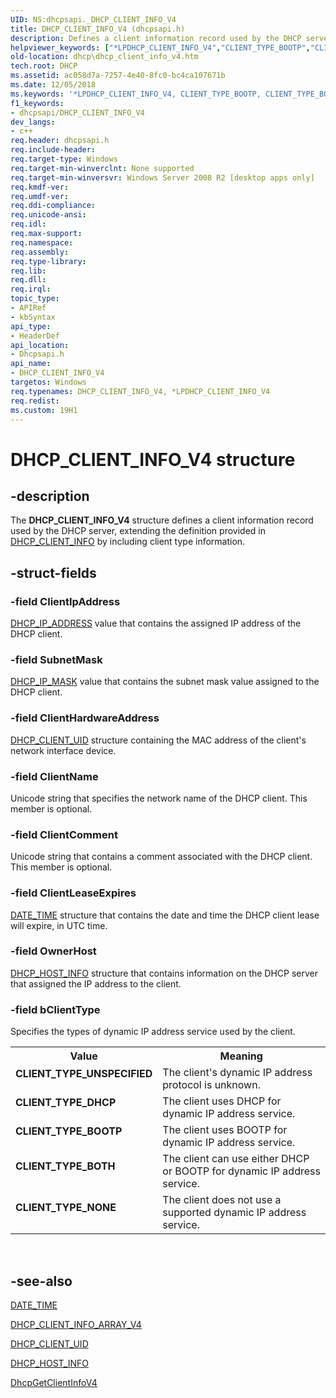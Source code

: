 ```yaml
---
UID: NS:dhcpsapi._DHCP_CLIENT_INFO_V4
title: DHCP_CLIENT_INFO_V4 (dhcpsapi.h)
description: Defines a client information record used by the DHCP server, extending the definition provided in DHCP_CLIENT_INFO by including client type information.
helpviewer_keywords: ["*LPDHCP_CLIENT_INFO_V4","CLIENT_TYPE_BOOTP","CLIENT_TYPE_BOTH","CLIENT_TYPE_DHCP","CLIENT_TYPE_NONE","CLIENT_TYPE_UNSPECIFIED","DHCP_CLIENT_INFO_V4","DHCP_CLIENT_INFO_V4 structure [DHCP]","LPDHCP_CLIENT_INFO_V4","LPDHCP_CLIENT_INFO_V4 structure pointer [DHCP]","dhcp.dhcp_client_info_v4","dhcpsapi/LPDHCP_CLIENT_INFO_V4","dhcpsapi/_DHCP_CLIENT_INFO_V4"]
old-location: dhcp\dhcp_client_info_v4.htm
tech.root: DHCP
ms.assetid: ac058d7a-7257-4e40-8fc0-bc4ca107671b
ms.date: 12/05/2018
ms.keywords: '*LPDHCP_CLIENT_INFO_V4, CLIENT_TYPE_BOOTP, CLIENT_TYPE_BOTH, CLIENT_TYPE_DHCP, CLIENT_TYPE_NONE, CLIENT_TYPE_UNSPECIFIED, DHCP_CLIENT_INFO_V4, DHCP_CLIENT_INFO_V4 structure [DHCP], LPDHCP_CLIENT_INFO_V4, LPDHCP_CLIENT_INFO_V4 structure pointer [DHCP], dhcp.dhcp_client_info_v4, dhcpsapi/LPDHCP_CLIENT_INFO_V4, dhcpsapi/_DHCP_CLIENT_INFO_V4'
f1_keywords:
- dhcpsapi/DHCP_CLIENT_INFO_V4
dev_langs:
- c++
req.header: dhcpsapi.h
req.include-header: 
req.target-type: Windows
req.target-min-winverclnt: None supported
req.target-min-winversvr: Windows Server 2008 R2 [desktop apps only]
req.kmdf-ver: 
req.umdf-ver: 
req.ddi-compliance: 
req.unicode-ansi: 
req.idl: 
req.max-support: 
req.namespace: 
req.assembly: 
req.type-library: 
req.lib: 
req.dll: 
req.irql: 
topic_type:
- APIRef
- kbSyntax
api_type:
- HeaderDef
api_location:
- Dhcpsapi.h
api_name:
- DHCP_CLIENT_INFO_V4
targetos: Windows
req.typenames: DHCP_CLIENT_INFO_V4, *LPDHCP_CLIENT_INFO_V4
req.redist: 
ms.custom: 19H1
---
```


# DHCP_CLIENT_INFO_V4 structure


## -description


The <b>DHCP_CLIENT_INFO_V4</b> structure defines a client information record used by the DHCP server, extending the definition provided in <a href="https://docs.microsoft.com/windows/desktop/api/dhcpsapi/ns-dhcpsapi-dhcp_client_info">DHCP_CLIENT_INFO</a> by including client type information. 


## -struct-fields




### -field ClientIpAddress


<a href="https://docs.microsoft.com/previous-versions/windows/desktop/dhcp/dhcp-server-management-type-definitions">DHCP_IP_ADDRESS</a> value that contains the assigned IP address of the DHCP client.


### -field SubnetMask


<a href="https://docs.microsoft.com/previous-versions/windows/desktop/dhcp/dhcp-server-management-type-definitions">DHCP_IP_MASK</a> value that contains the subnet mask value assigned to the DHCP client.


### -field ClientHardwareAddress


<a href="https://docs.microsoft.com/windows/desktop/api/dhcpsapi/ns-dhcpsapi-dhcp_binary_data">DHCP_CLIENT_UID</a> structure containing the MAC address of the client's network interface device.


### -field ClientName

Unicode string that specifies the network name of the DHCP client. This member is optional.


### -field ClientComment

Unicode string that contains a comment associated with the DHCP client. This member is optional.


### -field ClientLeaseExpires


<a href="https://docs.microsoft.com/windows/desktop/api/dhcpsapi/ns-dhcpsapi-date_time">DATE_TIME</a> structure that contains the date and time the DHCP client lease will expire, in UTC time.


### -field OwnerHost


<a href="https://docs.microsoft.com/windows/desktop/api/dhcpsapi/ns-dhcpsapi-dhcp_host_info">DHCP_HOST_INFO</a> structure that contains information on the DHCP server that assigned the IP address to the  client. 


### -field bClientType

Specifies the types of dynamic IP address service used by the client.

<table>
<tr>
<th>Value</th>
<th>Meaning</th>
</tr>
<tr>
<td width="40%"><a id="CLIENT_TYPE_UNSPECIFIED"></a><a id="client_type_unspecified"></a><dl>
<dt><b>CLIENT_TYPE_UNSPECIFIED</b></dt>
</dl>
</td>
<td width="60%">
The client's dynamic IP address protocol is unknown.

</td>
</tr>
<tr>
<td width="40%"><a id="CLIENT_TYPE_DHCP"></a><a id="client_type_dhcp"></a><dl>
<dt><b>CLIENT_TYPE_DHCP</b></dt>
</dl>
</td>
<td width="60%">
The client uses DHCP for dynamic IP address service.

</td>
</tr>
<tr>
<td width="40%"><a id="CLIENT_TYPE_BOOTP"></a><a id="client_type_bootp"></a><dl>
<dt><b>CLIENT_TYPE_BOOTP</b></dt>
</dl>
</td>
<td width="60%">
The client uses BOOTP for dynamic IP address service.

</td>
</tr>
<tr>
<td width="40%"><a id="CLIENT_TYPE_BOTH"></a><a id="client_type_both"></a><dl>
<dt><b>CLIENT_TYPE_BOTH</b></dt>
</dl>
</td>
<td width="60%">
The client can use either DHCP or BOOTP for dynamic IP address service.

</td>
</tr>
<tr>
<td width="40%"><a id="CLIENT_TYPE_NONE"></a><a id="client_type_none"></a><dl>
<dt><b>CLIENT_TYPE_NONE</b></dt>
</dl>
</td>
<td width="60%">
The client does not use a supported dynamic IP address service.

</td>
</tr>
</table>
 


## -see-also




<a href="https://docs.microsoft.com/windows/desktop/api/dhcpsapi/ns-dhcpsapi-date_time">DATE_TIME</a>



<a href="https://docs.microsoft.com/windows/desktop/api/dhcpsapi/ns-dhcpsapi-dhcp_client_info_array_v4">DHCP_CLIENT_INFO_ARRAY_V4</a>



<a href="https://docs.microsoft.com/windows/desktop/api/dhcpsapi/ns-dhcpsapi-dhcp_binary_data">DHCP_CLIENT_UID</a>



<a href="https://docs.microsoft.com/windows/desktop/api/dhcpsapi/ns-dhcpsapi-dhcp_host_info">DHCP_HOST_INFO</a>



<a href="https://docs.microsoft.com/previous-versions/windows/desktop/api/dhcpsapi/nf-dhcpsapi-dhcpgetclientinfov4">DhcpGetClientInfoV4</a>
 

 

